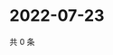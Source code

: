 # 2022-07-23

共 0 条

<!-- BEGIN WEIBO -->
<!-- 最后更新时间 Sat Jul 23 2022 19:13:41 GMT+0800 (China Standard Time) -->

<!-- END WEIBO -->
